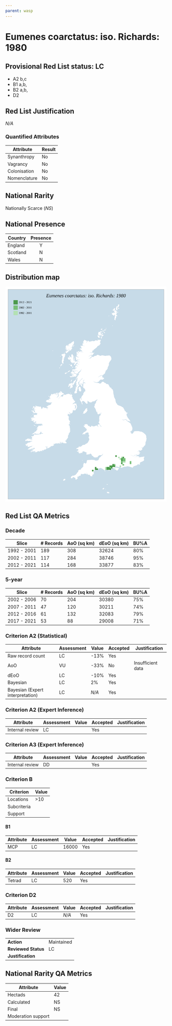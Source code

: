 ```yaml
---
parent: wasp
---
```

# Eumenes coarctatus: iso. Richards: 1980

## Provisional Red List status: LC
- A2 b,c
- B1 a,b, 
- B2 a,b, 
- D2

## Red List Justification
*N/A*
### Quantified Attributes
|Attribute|Result|
|---|---|
|Synanthropy|No|
|Vagrancy|No|
|Colonisation|No|
|Nomenclature|No|


## National Rarity
Nationally Scarce (*NS*)

## National Presence
|Country|Presence
|---|:-:|
|England|Y|
|Scotland|N|
|Wales|N|


## Distribution map
![](../map/211.svg)

## Red List QA Metrics
### Decade
| Slice | # Records | AoO (sq km) | dEoO (sq km) |BU%A |
|---|---|---|---|---|
|1992 - 2001|189|308|32624|80%|
|2002 - 2011|117|284|38746|95%|
|2012 - 2021|114|168|33877|83%|
### 5-year
| Slice | # Records | AoO (sq km) | dEoO (sq km) |BU%A |
|---|---|---|---|---|
|2002 - 2006|70|204|30380|75%|
|2007 - 2011|47|120|30211|74%|
|2012 - 2016|61|132|32083|79%|
|2017 - 2021|53|88|29008|71%|
### Criterion A2 (Statistical)
|Attribute|Assessment|Value|Accepted|Justification
|---|---|---|---|---|
|Raw record count|LC|-13%|Yes||
|AoO|VU|-33%|No|Insufficient data|
|dEoO|LC|-10%|Yes||
|Bayesian|LC|2%|Yes||
|Bayesian (Expert interpretation)|LC|*N/A*|Yes||
### Criterion A2 (Expert Inference)
|Attribute|Assessment|Value|Accepted|Justification
|---|---|---|---|---|
|Internal review|LC||Yes||
### Criterion A3 (Expert Inference)
|Attribute|Assessment|Value|Accepted|Justification
|---|---|---|---|---|
|Internal review|DD||Yes||
### Criterion B
|Criterion| Value|
|---|---|
|Locations|>10|
|Subcriteria||
|Support||
#### B1
|Attribute|Assessment|Value|Accepted|Justification
|---|---|---|---|---|
|MCP|LC|16000|Yes||
#### B2
|Attribute|Assessment|Value|Accepted|Justification
|---|---|---|---|---|
|Tetrad|LC|520|Yes||
### Criterion D2
|Attribute|Assessment|Value|Accepted|Justification
|---|---|---|---|---|
|D2|LC|*N/A*|Yes||
### Wider Review
|  |  |
|---|---|
|**Action**|Maintained|
|**Reviewed Status**|LC|
|**Justification**||


## National Rarity QA Metrics
|Attribute|Value|
|---|---|
|Hectads|42|
|Calculated|NS|
|Final|NS|
|Moderation support||




